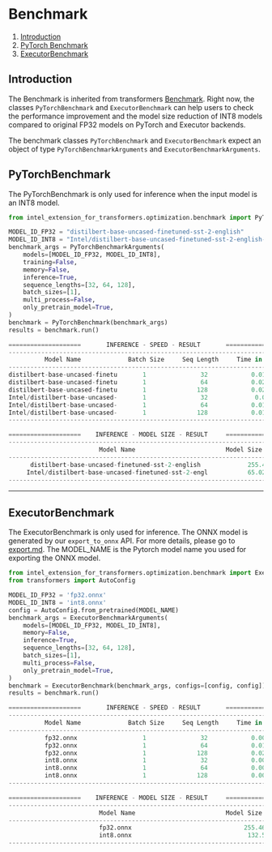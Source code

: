 Benchmark
======
1. [Introduction](#introduction)
2. [PyTorch Benchmark](#pytorchbenchmark)
3. [ExecutorBenchmark](#executorbenchmark)

## Introduction

The Benchmark is inherited from transformers [Benchmark](https://github.com/huggingface/transformers/blob/main/docs/source/en/benchmarks.mdx). Right now, the classes `PyTorchBenchmark` and `ExecutorBenchmark` can help users to check the performance improvement and the model size reduction of INT8 models compared to original FP32 models on PyTorch and Executor backends.

The benchmark classes `PyTorchBenchmark` and `ExecutorBenchmark` expect an object of type `PyTorchBenchmarkArguments` and `ExecutorBenchmarkArguments`.


## PyTorchBenchmark

The PyTorchBenchmark is only used for inference when the input model is an INT8 model.

```py
from intel_extension_for_transformers.optimization.benchmark import PyTorchBenchmark, PyTorchBenchmarkArguments

MODEL_ID_FP32 = "distilbert-base-uncased-finetuned-sst-2-english"
MODEL_ID_INT8 = "Intel/distilbert-base-uncased-finetuned-sst-2-english-int8-static"
benchmark_args = PyTorchBenchmarkArguments(
    models=[MODEL_ID_FP32, MODEL_ID_INT8],
    training=False,
    memory=False,
    inference=True,
    sequence_lengths=[32, 64, 128],
    batch_sizes=[1],
    multi_process=False,
    only_pretrain_model=True,
)
benchmark = PyTorchBenchmark(benchmark_args)
results = benchmark.run()
```

```py
====================       INFERENCE - SPEED - RESULT       ====================
--------------------------------------------------------------------------------
          Model Name             Batch Size     Seq Length     Time in s   
--------------------------------------------------------------------------------
distilbert-base-uncased-finetu       1               32            0.017     
distilbert-base-uncased-finetu       1               64            0.021     
distilbert-base-uncased-finetu       1              128            0.029     
Intel/distilbert-base-uncased-       1               32             0.01     
Intel/distilbert-base-uncased-       1               64            0.013     
Intel/distilbert-base-uncased-       1              128            0.017     
--------------------------------------------------------------------------------

====================    INFERENCE - MODEL SIZE - RESULT     ====================
--------------------------------------------------------------------------------
                         Model Name                         Model Size in MB
--------------------------------------------------------------------------------
      distilbert-base-uncased-finetuned-sst-2-english             255.45    
     Intel/distilbert-base-uncased-finetuned-sst-2-engl           65.026    
--------------------------------------------------------------------------------
```

---

## ExecutorBenchmark

The ExecutorBenchmark is only used for inference. The ONNX model is generated by our `export_to_onnx` API. For more details, please go to [export.md](export.md). The MODEL_NAME is the Pytorch model name you used for exporting the ONNX model.

```py
from intel_extension_for_transformers.optimization.benchmark import ExecutorBenchmark, ExecutorBenchmarkArguments
from transformers import AutoConfig

MODEL_ID_FP32 = 'fp32.onnx'
MODEL_ID_INT8 = 'int8.onnx'
config = AutoConfig.from_pretrained(MODEL_NAME)
benchmark_args = ExecutorBenchmarkArguments(
    models=[MODEL_ID_FP32, MODEL_ID_INT8],
    memory=False,
    inference=True,
    sequence_lengths=[32, 64, 128],
    batch_sizes=[1],
    multi_process=False,
    only_pretrain_model=True,
)
benchmark = ExecutorBenchmark(benchmark_args, configs=[config, config])
results = benchmark.run()
```

```py
====================       INFERENCE - SPEED - RESULT       ====================
--------------------------------------------------------------------------------
          Model Name             Batch Size     Seq Length     Time in s   
--------------------------------------------------------------------------------
          fp32.onnx                  1               32            0.008     
          fp32.onnx                  1               64            0.012     
          fp32.onnx                  1              128            0.023     
          int8.onnx                  1               32            0.003     
          int8.onnx                  1               64            0.004     
          int8.onnx                  1              128            0.008     
--------------------------------------------------------------------------------

====================    INFERENCE - MODEL SIZE - RESULT     ====================
--------------------------------------------------------------------------------
                         Model Name                         Model Size in MB
--------------------------------------------------------------------------------
                         fp32.onnx                               255.466    
                         int8.onnx                                132.53    
--------------------------------------------------------------------------------
```
